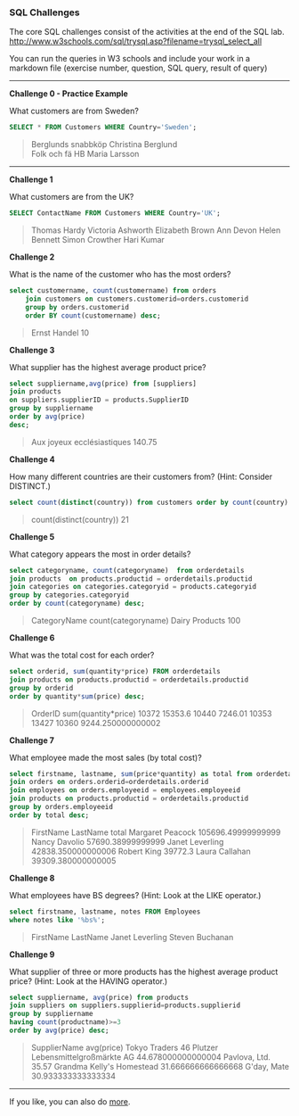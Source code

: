 ### SQL Challenges

The core SQL challenges consist of the activities at the end of the SQL lab.  
http://www.w3schools.com/sql/trysql.asp?filename=trysql_select_all  

You can run the queries in W3 schools and include your work in a markdown file (exercise number, question, SQL query, result of query)

---

**Challenge 0 - Practice Example**

What customers are from Sweden?

```sql
SELECT * FROM Customers WHERE Country='Sweden';
```

>Berglunds snabbköp  	Christina Berglund  
Folk och fä HB  	Maria Larsson   

---

**Challenge 1**

What customers are from the UK?

```sql
SELECT ContactName FROM Customers WHERE Country='UK';
```

>Thomas Hardy
Victoria Ashworth
Elizabeth Brown
Ann Devon
Helen Bennett
Simon Crowther
Hari Kumar

**Challenge 2**

What is the name of the customer who has the most orders?

```sql
select customername, count(customername) from orders 
    join customers on customers.customerid=orders.customerid 
    group by orders.customerid 
    order BY count(customername) desc;
```

>Ernst Handel 10

**Challenge 3**

What supplier has the highest average product price?

```sql
select suppliername,avg(price) from [suppliers] 
join products 
on suppliers.supplierID = products.SupplierID 
group by suppliername
order by avg(price)
desc;
```
>Aux joyeux ecclésiastiques  140.75

**Challenge 4**

How many different countries are their customers from? (Hint: Consider DISTINCT.)

```sql
select count(distinct(country)) from customers order by count(country) desc;
```

>count(distinct(country))
21


**Challenge 5**

What category appears the most in order details?

```sql
select categoryname, count(categoryname)  from orderdetails
join products  on products.productid = orderdetails.productid
join categories on categories.categoryid = products.categoryid
group by categories.categoryid 
order by count(categoryname) desc;
```

>CategoryName count(categoryname)
Dairy Products 100

**Challenge 6**

What was the total cost for each order?

```sql
select orderid, sum(quantity*price) FROM orderdetails 
join products on products.productid = orderdetails.productid
group by orderid
order by quantity*sum(price) desc;
```
>OrderID sum(quantity*price)
10372 15353.6
10440 7246.01
10353 13427
10360 9244.250000000002

**Challenge 7**

What employee made the most sales (by total cost)?

```sql
select firstname, lastname, sum(price*quantity) as total from orderdetails
join orders on orders.orderid=orderdetails.orderid
join employees on orders.employeeid = employees.employeeid
join products on products.productid = orderdetails.productid
group by orders.employeeid
order by total desc;
```

>FirstName LastName total
Margaret Peacock 105696.49999999999
Nancy Davolio 57690.38999999999
Janet Leverling 42838.350000000006
Robert King 39772.3
Laura Callahan 39309.380000000005


**Challenge 8**

What employees have BS degrees? (Hint: Look at the LIKE operator.)

```sql
select firstname, lastname, notes FROM Employees
where notes like '%bs%';
```
>FirstName LastName
Janet Leverling
Steven Buchanan

**Challenge 9**

What supplier of three or more products has the highest average product price? (Hint: Look at the HAVING operator.)

```sql
select suppliername, avg(price) from products 
join suppliers on suppliers.supplierid=products.supplierid
group by suppliername
having count(productname)>=3
order by avg(price) desc;
```

>SupplierName avg(price)
Tokyo Traders 46
Plutzer Lebensmittelgroßmärkte AG 44.678000000000004
Pavlova, Ltd. 35.57
Grandma Kelly's Homestead 31.666666666666668
G'day, Mate 30.933333333333334











---

If you like, you can also do [more](more.md).

